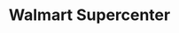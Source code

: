 ---
title: "Walmart Supercenter"
url: /las-vegas/walmart-supercenter-north-decatur-boulevard/
shop: Supermarkt
---